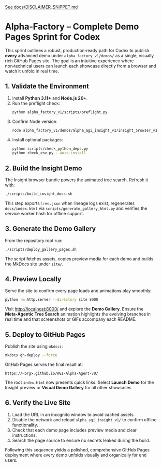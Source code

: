 [See docs/DISCLAIMER_SNIPPET.md](../docs/DISCLAIMER_SNIPPET.md)

# Alpha‑Factory – Complete Demo Pages Sprint for Codex

This sprint outlines a robust, production‑ready path for Codex to publish **every**
advanced demo under `alpha_factory_v1/demos/` as a single, visually rich GitHub
Pages site. The goal is an intuitive experience where non‑technical users can
launch each showcase directly from a browser and watch it unfold in real time.

## 1. Validate the Environment

1. Install **Python 3.11+** and **Node.js 20+**.
2. Run the preflight check:
   ```bash
   python alpha_factory_v1/scripts/preflight.py
   ```
3. Confirm Node version:
   ```bash
   node alpha_factory_v1/demos/alpha_agi_insight_v1/insight_browser_v1/build/version_check.js
   ```
4. Install optional packages:
   ```bash
   python scripts/check_python_deps.py
   python check_env.py --auto-install
   ```

## 2. Build the Insight Demo

The Insight browser bundle powers the animated tree search. Refresh it with:
```bash
./scripts/build_insight_docs.sh
```
This step exports `tree.json` when lineage logs exist, regenerates
`docs/index.html` via `scripts/generate_gallery_html.py` and verifies the
service worker hash for offline support.

## 3. Generate the Demo Gallery

From the repository root run:
```bash
./scripts/deploy_gallery_pages.sh
```
The script fetches assets, copies preview media for each demo and builds the
MkDocs site under `site/`.

## 4. Preview Locally

Serve the site to confirm every page loads and animations play smoothly:
```bash
python -m http.server --directory site 8000
```
Visit <http://localhost:8000/> and explore the **Demo Gallery**. Ensure the
**Meta‑Agentic Tree Search** animation highlights the evolving branches in real
time and that screenshots or GIFs accompany each README.

## 5. Deploy to GitHub Pages

Publish the site using `mkdocs`:
```bash
mkdocs gh-deploy --force
```
GitHub Pages serves the final result at:
```
https://<org>.github.io/AGI-Alpha-Agent-v0/
```
The root `index.html` now presents quick links. Select **Launch Demo** for the Insight preview or **Visual Demo Gallery** for all other showcases.

## 6. Verify the Live Site

1. Load the URL in an incognito window to avoid cached assets.
2. Disable the network and reload `alpha_agi_insight_v1/` to confirm offline
   functionality.
3. Check that each demo page includes preview media and clear instructions.
4. Search the page source to ensure no secrets leaked during the build.

Following this sequence yields a polished, comprehensive GitHub Pages deployment
where every demo unfolds visually and organically for end users.
